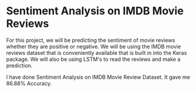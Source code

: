 # Sentiment Analysis on IMDB Movie Reviews
For this project, we will be predicting the sentiment of movie reviews whether they are positive or negative. We will be using the IMDB movie reviews dataset that is conveniently available that is built in into the Keras package. We will also be using LSTM's to read the reviews and make a prediction.

I have done Sentiment Analysis on IMDB Movie Review Dataset. It gave me 86.88% Accuracy.
